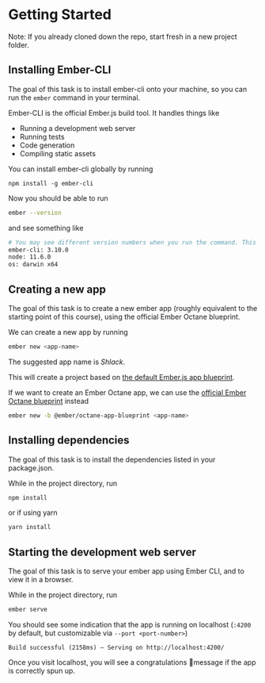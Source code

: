 # Getting Started

Note: If you already cloned down the repo, start fresh in a new project folder.

## Installing Ember-CLI

The goal of this task is to install ember-cli onto your machine, so you can run the `ember` command in your terminal.

Ember-CLI is the official Ember.js build tool. It handles things like

- Running a development web server
- Running tests
- Code generation
- Compiling static assets

You can install ember-cli globally by running

    npm install -g ember-cli

Now you should be able to run

```sh
ember --version
```

and see something like

<!-- The term "see something like" may confuse users from the standpoint of a user wondering if the versions should be the exact match or not and if not, when does a version stray too far from the listed version below that it becomes a problem. Changing the language to something like:  "You will see the following if everything is installed correctly" or "You should see the following output. It is okay if the versions are within a 1.0 range of the versions below" may be clearer to the user. -->

```sh
# You may see different version numbers when you run the command. This is fine!
ember-cli: 3.10.0
node: 11.6.0
os: darwin x64
```

## Creating a new app

The goal of this task is to create a new ember app (roughly equivalent to the starting point of this course), using the official Ember Octane blueprint.

We can create a new app by running

```sh
ember new <app-name>
```

The suggested app name is _Shlack_.

This will create a project based on [the default Ember.js app blueprint](https://github.com/ember-cli/ember-cli/tree/7d9fce01d8faa4ce69cc6a8aab6f7f07b6b88425/blueprints/app).

If we want to create an Ember Octane app, we can use the [official Ember Octane blueprint](https://github.com/ember-cli/ember-octane-blueprint/tree/396992a0e0582a18fe718e888a57432aaafc46fe/packages/%40ember/octane-app-blueprint) instead

```sh
ember new -b @ember/octane-app-blueprint <app-name>
```

## Installing dependencies

The goal of this task is to install the dependencies listed in your package.json.

While in the project directory, run

```sh
npm install
```

or if using yarn

```sh
yarn install
```

## Starting the development web server

The goal of this task is to serve your ember app using Ember CLI, and to view it in a browser.

While in the project directory, run

```sh
ember serve
```

You should see some indication that the app is running on localhost (`:4200` by default, but customizable via `--port <port-number>`)

    Build successful (2158ms) – Serving on http://localhost:4200/

Once you visit localhost, you will see a congratulations 🐹message if the app is correctly spun up.
